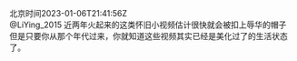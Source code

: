 北京时间2023-01-06T21:41:56Z<br>@LiYing_2015 近两年火起来的这类怀旧小视频估计很快就会被扣上辱华的帽子
但是只要你从那个年代过来，你就知道这些视频其实已经是美化过了的生活状态了。<br><br><br>